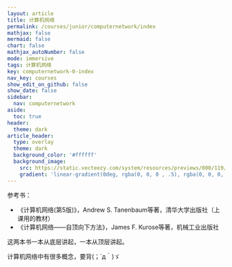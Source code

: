 ```yaml
---
layout: article
title: 计算机网络
permalink: /courses/junior/computernetwork/index
mathjax: false
mermaid: false
chart: false
mathjax_autoNumber: false
mode: immersive
tags: 计算机网络
key: computernetwork-0-index
nav_key: courses
show_edit_on_github: false
show_date: false
sidebar:
  nav: computernetwork
aside:
  toc: true
header:
  theme: dark
article_header:
  type: overlay
  theme: dark
  background_color: '#ffffff'
  background_image:
    src: https://static.vecteezy.com/system/resources/previews/000/119/514/original/computer-network-icons-vector.jpg
    gradient: 'linear-gradient(0deg, rgba(0, 0, 0 , .5), rgba(0, 0, 0, .5))'
---
```


<!--more-->
<!-- more -->

参考书：

* 《计算机网络(第5版)》，Andrew S. Tanenbaum等著，清华大学出版社（上课用的教材）
* 《计算机网络——自顶向下方法》，James F. Kurose等著，机械工业出版社

这两本书一本从底层讲起，一本从顶层讲起。

计算机网络中有很多概念，要背(；´д｀)ゞ